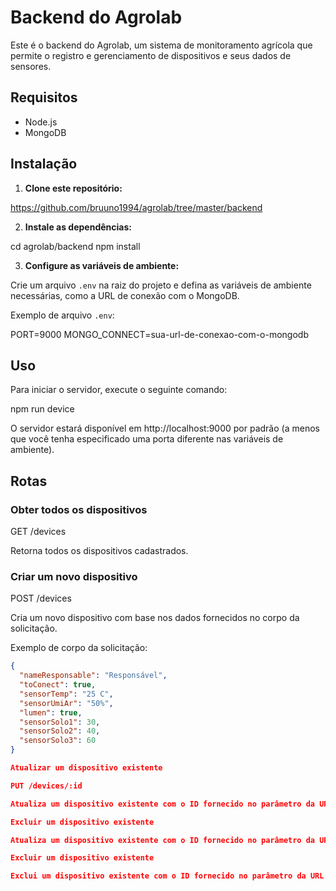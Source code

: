 # Backend do Agrolab

Este é o backend do Agrolab, um sistema de monitoramento agrícola que permite o registro e gerenciamento de dispositivos e seus dados de sensores.

## Requisitos

- Node.js
- MongoDB

## Instalação

1. **Clone este repositório:**

https://github.com/bruuno1994/agrolab/tree/master/backend

2. **Instale as dependências:**

cd agrolab/backend
npm install

3. **Configure as variáveis de ambiente:**

Crie um arquivo `.env` na raiz do projeto e defina as variáveis de ambiente necessárias, como a URL de conexão com o MongoDB.

Exemplo de arquivo `.env`:

PORT=9000
MONGO_CONNECT=sua-url-de-conexao-com-o-mongodb


## Uso

Para iniciar o servidor, execute o seguinte comando:

npm run device


O servidor estará disponível em http://localhost:9000 por padrão (a menos que você tenha especificado uma porta diferente nas variáveis de ambiente).

## Rotas

### Obter todos os dispositivos

GET /devices

Retorna todos os dispositivos cadastrados.

### Criar um novo dispositivo

POST /devices


Cria um novo dispositivo com base nos dados fornecidos no corpo da solicitação.

Exemplo de corpo da solicitação:

```json
{
  "nameResponsable": "Responsável",
  "toConect": true,
  "sensorTemp": "25 C",
  "sensorUmiAr": "50%",
  "lumen": true,
  "sensorSolo1": 30,
  "sensorSolo2": 40,
  "sensorSolo3": 60
}

Atualizar um dispositivo existente

PUT /devices/:id

Atualiza um dispositivo existente com o ID fornecido no parâmetro da URL.

Excluir um dispositivo existente

Atualiza um dispositivo existente com o ID fornecido no parâmetro da URL.

Excluir um dispositivo existente

Exclui um dispositivo existente com o ID fornecido no parâmetro da URL.


